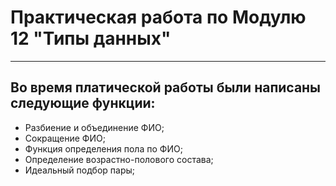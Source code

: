 # Практическая работа по Модулю 12 "Типы данных"

_____________

## **Во время платической работы были написаны следующие функции:**

+ Разбиение и объединение ФИО;
+ Сокращение ФИО;
+ Функция определения пола по ФИО;
+ Определение возрастно-полового состава;
+ Идеальный подбор пары;



